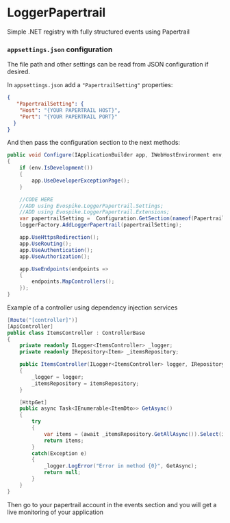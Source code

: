 ﻿# LoggerPapertrail
Simple .NET registry with fully structured events using Papertrail

### `appsettings.json` configuration

The file path and other settings can be read from JSON configuration if desired.

In `appsettings.json` add a `"PapertrailSetting"` properties:

```json
{
   "PapertrailSetting": {
    "Host": "{YOUR PAPERTRAIL HOST}",
    "Port": "{YOUR PAPERTRAIL PORT}"
  }
}
```

And then pass the configuration section to the next methods:

```csharp
public void Configure(IApplicationBuilder app, IWebHostEnvironment env, ILoggerFactory loggerFactory)
{
    if (env.IsDevelopment())
    {
        app.UseDeveloperExceptionPage();
    }

    //CODE HERE
    //ADD using Evospike.LoggerPapertrail.Settings;
    //ADD using Evospike.LoggerPapertrail.Extensions;
    var papertrailSetting =  Configuration.GetSection(nameof(PapertrailSetting)).Get<PapertrailSetting>();
    loggerFactory.AddLoggerPapertrail(papertrailSetting);

    app.UseHttpsRedirection();
    app.UseRouting();
    app.UseAuthentication();
    app.UseAuthorization();

    app.UseEndpoints(endpoints =>
    {
        endpoints.MapControllers();
    });
}
```

Example of a controller using dependency injection services

```csharp
[Route("[controller]")]
[ApiController]
public class ItemsController : ControllerBase
{
    private readonly ILogger<ItemsController> _logger;
    private readonly IRepository<Item> _itemsRepository;

    public ItemsController(ILogger<ItemsController> logger, IRepository<Item> itemsRepository)
    {
        _logger = logger;
        _itemsRepository = itemsRepository;
    }

    [HttpGet]
    public async Task<IEnumerable<ItemDto>> GetAsync()
    {
        try
        {
            var items = (await _itemsRepository.GetAllAsync()).Select(item => item.AsDto());
            return items;
        }
        catch(Exception e)
        {
            _logger.LogError("Error in method {0}", GetAsync);
            return null;
        }
    }
}
```

Then go to your papertrail account in the events section and you will get a live monitoring of your application
